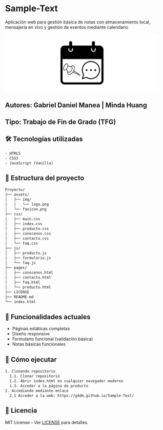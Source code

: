 # Sample-Text
Aplicación web para gestión básica de notas con almacenamiento local, mensajería en vivo y gestión de eventos mediante calendario

<div align="center">
  <img src="/src/assets/img/logo-wide.png">
</div>

## **Autores**: Gabriel Daniel Manea | Minda Huang  
## **Tipo**: Trabajo de Fin de Grado (TFG)  


## 🛠️ Tecnologías utilizadas
```
- HTML5
- CSS3
- JavaScript (Vanilla)
```

## 📂 Estructura del proyecto
```
Proyecto/
├── assets/
│   ├── img/
│   │   └── logo.png
│   └── favicon.png
├── css/
│   ├── main.css
│   ├── index.css
│   ├── producto.css
│   ├── conocenos.css
│   ├── contacto.css
│   └── faq.css
├── js/
│   ├── producto.js
│   ├── formulario.js
│   └── faq.js
├── pages/
│   ├── conocenos.html
│   ├── contacto.html
│   ├── faq.html
│   └── producto.html
├── LICENSE
├── README.md
└── index.html
```

## 🚀 Funcionalidades actuales
- Páginas estáticas completas
- Diseño responsive
- Formulario funcional (validación básica)
- Notas básicas funcionales

## 📝 Cómo ejecutar
```
1. Clonando repositorio
  1.1. Clonar repositorio
  1.2. Abrir index.html en cualquier navegador moderno
  1.3. Acceder a la página de producto
2. Accediendo mediante enlace
  2.1 Acceder a la web: https://g4dm.github.io/Sample-Text/
```

## 📜 Licencia
MIT License - Ver [LICENSE](https://github.com/G4DM/Sample-Text/blob/main/LICENSE) para detalles.
